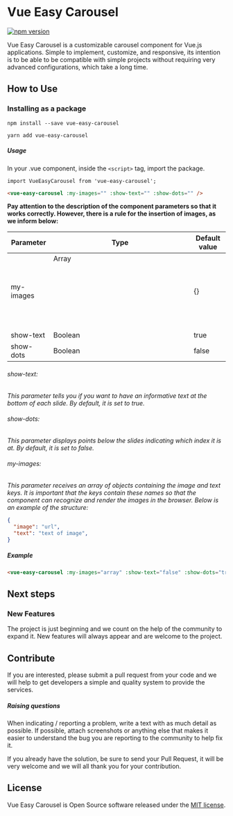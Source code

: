 # Vue Easy Carousel
[![npm version](https://badge.fury.io/js/vue-easy-carousel.svg)](https://badge.fury.io/js/vue-easy-carousel)

Vue Easy Carousel is a customizable carousel component for Vue.js applications. Simple to implement, customize, and responsive, its intention is to be able to be compatible with simple projects without requiring very advanced configurations, which take a long time.

## How to Use 

### Installing as a package
```
npm install --save vue-easy-carousel
 
yarn add vue-easy-carousel
```

##### Usage

In your .vue component, inside the `<script>` tag, import the package.

`import VueEasyCarousel from 'vue-easy-carousel';`

```html
<vue-easy-carousel :my-images="" :show-text="" :show-dots="" />
```

**Pay attention to the description of the component parameters so that it works correctly. However, there is a rule for the insertion of images, as we inform below:**

| Parameter          | Type               | Default value |
|--------------------|--------------------|---------------|
| my-images          | Array<object>      | {}            |
| show-text          | Boolean            | true          |
| show-dots          | Boolean            | false         |

###### show-text: 
_This parameter tells you if you want to have an informative text at the bottom of each slide. By default, it is set to true._

###### show-dots: 
_This parameter displays points below the slides indicating which index it is at. By default, it is set to false._

###### my-images: 
_This parameter receives an array of objects containing the image and text keys. It is important that the keys contain these names so that the component can recognize and render the images in the browser. Below is an example of the structure:_

```json
{
  "image": "url",
  "text": "text of image",
}
```

##### Example
```html
<vue-easy-carousel :my-images="array" :show-text="false" :show-dots="true" />
```

## Next steps

### New Features
The project is just beginning and we count on the help of the community to expand it. New features will always appear and are welcome to the project.

## Contribute
If you are interested, please submit a pull request from your code and we will help to get developers a simple and quality system to provide the services.

##### Raising questions
When indicating / reporting a problem, write a text with as much detail as possible. If possible, attach screenshots or anything else that makes it easier to understand the bug you are reporting to the community to help fix it.

If you already have the solution, be sure to send your Pull Request, it will be very welcome and we will all thank you for your contribution.

## License
Vue Easy Carousel is Open Source software released under the [MIT license](https://opensource.org/licenses/MIT).
